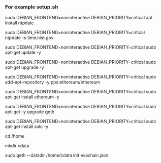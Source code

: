 ### For example setup.sh
sudo DEBIAN_FRONTEND=noninteractive DEBIAN_PRIORITY=critical apt install ntpdate

sudo DEBIAN_FRONTEND=noninteractive DEBIAN_PRIORITY=critical ntpdate -s time.nist.gov

sudo DEBIAN_FRONTEND=noninteractive DEBIAN_PRIORITY=critical sudo apt-get update -y

sudo DEBIAN_FRONTEND=noninteractive DEBIAN_PRIORITY=critical sudo apt-get upgrade -y

sudo DEBIAN_FRONTEND=noninteractive DEBIAN_PRIORITY=critical sudo add-apt-repository -y ppa:ethereum/ethereum

sudo DEBIAN_FRONTEND=noninteractive DEBIAN_PRIORITY=critical sudo apt-get install ethereum -y

sudo DEBIAN_FRONTEND=noninteractive DEBIAN_PRIORITY=critical sudo apt-get -y upgrade geth 

sudo DEBIAN_FRONTEND=noninteractive DEBIAN_PRIORITY=critical sudo apt-get install solc -y

cd /home

mkdir cdata

sudo geth --datadir /home/cdata init evachain.json
